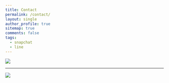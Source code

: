 ```yaml
---
title: Contact
permalink: /contact/
layout: single
author_profile: true
sitemap: true
comments: false
tags:
  - snapchat
  - line
---
```

<div id="jaykubo-snapchat">
  <img class="snapcode-qr" src="https://raw.githubusercontent.com/jaykubo/www/master/assets/images/snapcode.png">
  <script>
    document.querySelector('.snapcode-qr').style = "width:360px";
  </script>
</div>
<hr>
<div id="jaykubo-line">
  <img class="line-qr" src="https://raw.githubusercontent.com/jaykubo/www/master/assets/images/line.jpg">
  <script>
    document.querySelector('.line-qr').style = "width:360px";
  </script>
</div>